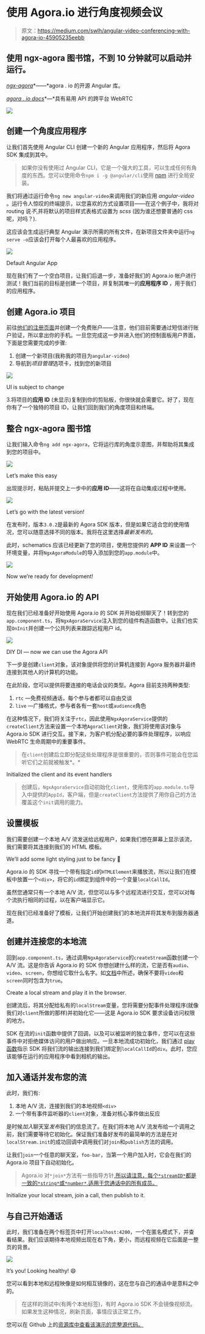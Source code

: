 # 使用 Agora.io 进行角度视频会议

> 原文：<https://medium.com/swlh/angular-video-conferencing-with-agora-io-45905235eebb>

## 使用 ngx-agora 图书馆，不到 10 分钟就可以启动并运行。

[*ngx-agora*](https://github.com/drew-thompson/ngx-agora)*——*agora . io 的开源 Angular 库。

[*agora . io docs*](https://docs.agora.io/en/Video/API%20Reference/web/index.html)*—*具有易用 API 的跨平台 WebRTC

![](img/cfe4ce86463d1f684c569cc0abff9035.png)

## 创建一个角度应用程序

让我们首先使用 Angular CLI 创建一个新的 Angular 应用程序，然后将 Agora SDK 集成到其中。

> 如果你没有使用过 Angular CLI，它是一个强大的工具，可以生成任何有角度的东西。您可以使用命令`npm i -g @angular/cli`使用 [npm](https://www.npmjs.com/) 进行全局安装。

我们将通过运行命令`ng new angular-video`来调用我们的新应用 *angular-video* 。运行令人惊叹的终端提示，以您喜欢的方式设置项目——在这个例子中，我将对 routing 说*不*,并将默认的项目样式表格式设置为 *scss* (因为谁还想要普通的 css 呢，对吗？).

这应该会生成运行典型 Angular 演示所需的所有文件，在新项目文件夹中运行`ng serve -o`应该会打开每个人最喜欢的应用程序。

![](img/ea03da8ecff7f4af116206ab7eec8e8f.png)

Default Angular App

现在我们有了一个空白项目，让我们后退一步，准备好我们的 Agora.io 帐户进行测试！我们当前的目标是创建一个项目，并复制其唯一的**应用程序 ID** ，用于我们的应用程序。

## 创建 Agora.io 项目

前往[他们的注册页面](https://sso.agora.io/en/signup)并创建一个免费账户——注意，他们目前需要通过短信进行账户验证，所以拿出你的手机。一旦您完成这一步并进入他们的控制面板用户界面，下面是您需要完成的步骤:

1.  创建一个新项目(我称我的项目为`angular-video`)
2.  导航到*项目管理*选项卡，找到您的新项目

![](img/b9f47baf8dc067ecc111445e8eb6cc1d.png)

UI is subject to change

3.将项目的**应用 ID** (未显示)复制到你的剪贴板，你很快就会需要它。好了，现在你有了一个独特的项目 ID，让我们回到我们的角度项目和终端。

## 整合 ngx-agora 图书馆

让我们输入命令`ng add ngx-agora`，它将运行库的角度示意图，并帮助将其集成到您的项目中。

![](img/10c7a89f366c03ecb5475fe79ad9fe72.png)

Let’s make this easy

出现提示时，粘贴并提交上一步中的**应用 ID**——这将在自动集成过程中使用。

![](img/0dccc3883164b296f69228a5a200ad25.png)

Let’s go with the latest version!

在发布时，版本`3.0.2`是最新的 Agora SDK 版本，但是如果它适合您的使用情况，您可以随意选择不同的版本。我将在这里选择*最新发布的*。

此时，schematics 应该已经更新了您的项目，使用您提供的 **APP ID** 来设置一个环境变量，并将`NgxAgoraModule`的导入添加到您的`app.module`中。

![](img/d2fe933508c9aa2618d172868cc7c613.png)

Now we’re ready for development!

## 开始使用 Agora.io 的 API

现在我们已经准备好开始使用 Agora.io 的 SDK 并开始视频聊天了！转到您的`app.component.ts`，将`NgxAgoraService`注入到您的组件构造函数中。让我们也实现`OnInit`并创建一个公共列表来跟踪远程用户 id。

![](img/21992af69145018e1c78e620c7334306.png)

DIY DI — now we can use the Agora API

下一步是创建`client`对象，该对象提供将您的计算机连接到 Agora 服务器并最终连接到其他人的计算机的功能。

在此阶段，您可以提供将要连接的电话会议的类型。Agora 目前支持两种类型:

1.  `rtc` —免费视频通话，每个参与者都可以自由交谈
2.  `live` —广播格式，参与者各有一套`host`或`audience`角色

在这种情况下，我们将关注于`rtc`，因此使用`NgxAgoraService`提供的`createClient`方法来设置一个本地`AgoraClient`对象，我们将使用该对象与 Agora.io SDK 进行交互。接下来，为客户机分配必要的事件处理程序，以响应 WebRTC 生命周期中的重要事件。

> 在`client`创建后立即分配这些处理程序是很重要的，否则事件可能会在您监听它们之前就被触发*。*

Initialized the client and its event handlers

> 创建后，`NgxAgoraService`自动初始化`client`，使用库的`app.module.ts`导入中提供的`AppId`，客户端，但是`createClient`方法提供了用你自己的方法覆盖这个`init`调用的能力。

## 设置模板

我们需要创建一个本地 A/V 流发送给远程用户，如果我们想在屏幕上显示该流，我们需要将其连接到我们的 HTML 模板。

We’ll add some light styling just to be fancy 💖

Agora.io 的 SDK 寻找一个带有指定`id`的`HTMLElement`来播放流，所以让我们在模板中放置一个`<div>`，将它的`id`绑定到组件中的一个变量`localCallId`。

虽然您通常只有一个本地 A/V 流，但您可以与多个远程流进行交互，您可以对每个流执行相同的过程，以在客户端显示它。

现在我们已经准备好了模板，让我们开始创建我们的本地流并将其发布到服务器通道。

## 创建并连接您的本地流

回到`app.component.ts`，通过调用`NgxAgoraService`的`createStream`函数创建一个 A/V 流。这是你告诉 Agora.io 的 SDK 你想创建什么样的流，它是否有`audio`、`video`、`screen`，你想给它取什么名字。如[文档](https://docs.agora.io/en/Video/API%20Reference/web/interfaces/agorartc.streamspec.html)中所述，确保不要将`video`和`screen`同时包含为`true`。

Create a local stream and play it in the browser.

创建流后，将其分配给私有的`localStream`变量，您将需要分配事件处理程序(就像我们对`client`所做的那样)并初始化它——这是 Agora.io SDK 要求设备访问权限的地方。

SDK 在流的`init`函数中提供了回调，以及可以被监听的独立事件，您可以在这些事件中对拒绝媒体访问的用户做出响应。一旦本地流成功初始化，我们通过 [play 函数](https://docs.agora.io/en/Video/API%20Reference/web/interfaces/agorartc.stream.html#play)指示 SDK 将我们流的输出连接到我们绑定到`localCallId`的`div`。此时，您应该能够在运行的应用程序中看到相机的输出。

## 加入通话并发布您的流

此时，我们有:

1.  本地 A/V 流，连接到我们的本地视频`<div>`
2.  一个带有事件监听器的`client`对象，准备对核心事件做出反应

是时候*加入*聊天室*发布*我们的信息流了。在我们将本地 A/V 流发布给一个调用之前，我们需要等待它初始化。保证我们准备好发布的最简单的方法是在对`localStream.init`的成功回调中调用我们对`join`和`publish`方法的调用。

让我们`join`一个任意的聊天室，`foo-bar`，当第一个用户加入时，它会在我们的 Agora.io 项目下自动初始化。

> Agora.io 对`*join*`方法有一些指导方针[,所以请注意，每个`*streamID*`都是一致的`*string*`或`*number*`,适用于您通话中的所有成员。](https://docs.agora.io/en/Video/API%20Reference/web/interfaces/agorartc.streamspec.html)

Initialize your local stream, join a call, then publish to it.

## 与自己开始通话

此时，我们准备在两个标签页中打开`localhost:4200`，一个在匿名模式下，并查看结果。我们应该期待本地视频出现在右下角，更小，而远程视频在它后面是一整页的背景。

![](img/57010887a4617800fe5c30b223b0b61b.png)

It’s you! Looking healthy! 😄

您可以看到本地和远程映像是如何相互镜像的，这在您与自己的通话中是意料之中的。

> 在这样的测试中(有两个本地标签)，有时 Agora.io SDK 不会镜像视频流。如果发生这种情况，刷新页面，事情应该正常工作。

您可以在 Github 上的[资源库中查看该演示的完整源代码。](https://github.com/drew-thompson/angular-video)